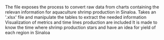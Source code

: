 The file exposes the process to convert raw data from charts containing the relevan information for aquaculture shrimp production in Sinaloa.
Takes an '.xlsx' file and manipulate the tables to extract the needed information
Visualization of metrics and time lines production are included
It is made to know the time where shrimp production stars and have an idea for yield of each region in Sinaloa
